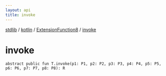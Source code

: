 ```yaml
---
layout: api
title: invoke
---
```

[stdlib](../../index.md) / [kotlin](../index.md) / [ExtensionFunction8](index.md) / [invoke](invoke.md)

# invoke

```
abstract public fun T.invoke(p1: P1, p2: P2, p3: P3, p4: P4, p5: P5, p6: P6, p7: P7, p8: P8): R
```
